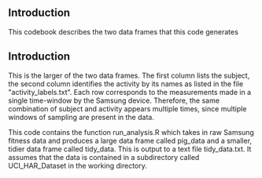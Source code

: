 ## Introduction

This codebook describes the two data frames that this code generates

## Introduction


This is the larger of the two data frames. The first column lists the subject, the second column identifies the activity by its names as listed in the file "activity_labels.txt". Each row corresponds to the measurements made in a single time-window by the Samsung device. Therefore, the same combination of subject and activity appears multiple times, since multiple windows of sampling are present in the data.


This code contains the function run_analysis.R which takes in raw Samsung fitness data and produces a large data frame called pig_data and a smaller, tidier data frame called tidy_data. This is output to a text file tidy_data.txt. It assumes that the data is contained in a subdirectory called UCI_HAR_Dataset in the working directory.



